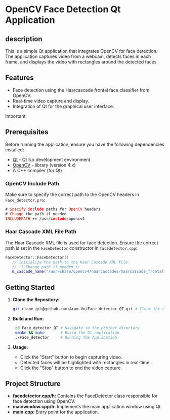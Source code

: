 # OpenCV Face Detection Qt Application

## description
This is a simple Qt application that integrates OpenCV for face detection. The application captures video from a webcam, detects faces in each frame, and displays the video with rectangles around the detected faces.

## Features

- Face detection using the Haarcascade frontal face classifier from OpenCV.
- Real-time video capture and display.
- Integration of Qt for the graphical user interface.


> [!IMPORTANT]
> 
> ## Prerequisites
>
> Before running the application, ensure you have the following dependencies installed:
> 
> - [Qt](https://www.qt.io/) - Qt 5.x development environment
> - [OpenCV](https://opencv.org/) - library (version 4.x)
> - A C++ compiler (for Qt)
>
> ### OpenCV Include Path
> 
> Make sure to specify the correct path to the OpenCV headers in `Face_detector.pro`:
>
> ```pro
> # Specify include paths for OpenCV headers
> # Change the path if needed
> INCLUDEPATH += /usr/include/opencv4
> ```
> ### Haar Cascade XML File Path
> 
> The Haar Cascade XML file is used for face detection. Ensure the correct path is set in the `FaceDetector` constructor in `facedetector.cpp`:
> 
> ```cpp
> FaceDetector::FaceDetector() :
>    // Initialize the path to the Haar Cascade XML file
>    // !!_Change path if needed_!!
>    m_cascade_name("/usr/share/opencv4/haarcascades/haarcascade_frontalface_default.xml"),
> ```

## Getting Started

1. **Clone the Repository:**
   ```bash
   git clone git@github.com:Aram-Vn/Face_detector_QT.git # Clone the repository
    ```
2. **Build and Run:**
   ```bash
    cd Face_detector_QT # Navigate to the project directory
    qmake && make       # Build the Qt application
    ./Face_detector     # Running the Application
   ```

3. **Usage:**
   - Click the "Start" button to begin capturing video.
   - Detected faces will be highlighted with rectangles in real-time.
   - Click the "Stop" button to end the video capture.

## Project Structure

- **facedetector.cpp/h:** Contains the FaceDetector class responsible for face detection using OpenCV.
- **mainwindow.cpp/h:** Implements the main application window using Qt.
- **main.cpp:** Entry point for the application.
